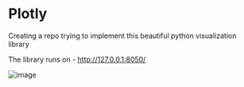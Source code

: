 # Plotly
Creating a repo trying to implement this beautiful python visualization library

The library runs on - http://127.0.0.1:8050/

![image](https://user-images.githubusercontent.com/50106830/163827627-4cd5c53a-5bd5-4bb7-b468-c2cab81c9b9b.png)
